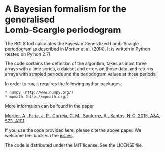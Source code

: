 A Bayesian formalism for the generalised <br/> Lomb-Scargle periodogram
=======================================================================

The BGLS tool calculates the Bayesian Generalized Lomb-Scargle periodogram as described in Mortier et al. (2014). It is written in Python (tested on Python 2.7).

The code contains the definition of the algorithm, takes as input three arrays with a time series, a dataset and errors on those data, and returns arrays with sampled periods and the periodogram values at those periods.

In order to run, it requires the following python packages:

    * numpy (http://www.numpy.org/)
    * mpmath (http://mpmath.org/)

More information can be found in the paper

[Mortier, A., Faria, J. P., Correia, C. M., Santerne, A., Santos, N. C. 2015, A&A, 573, A101](http://adsabs.harvard.edu/abs/2015A%26A...573A.101M)

If you use the code provided here, please cite the above paper. We welcome feedback via the [issues](https://github.com/j-faria/bgls/issues).

The code is distributed under the MIT license. See the LICENSE file.
